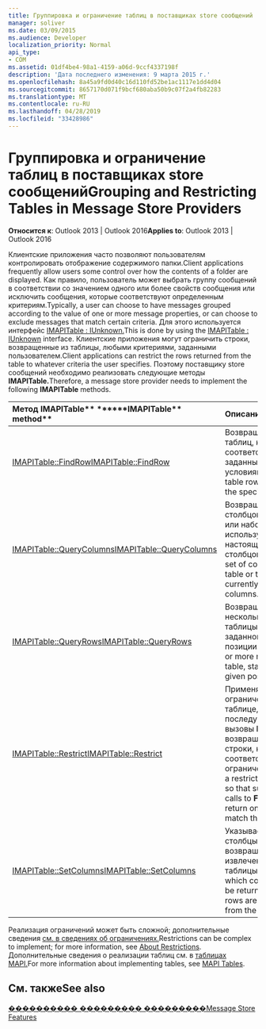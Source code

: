```yaml
---
title: Группировка и ограничение таблиц в поставщиках store сообщений
manager: soliver
ms.date: 03/09/2015
ms.audience: Developer
localization_priority: Normal
api_type:
- COM
ms.assetid: 01df4be4-98a1-4159-a06d-9ccf4337198f
description: 'Дата последнего изменения: 9 марта 2015 г.'
ms.openlocfilehash: 8a45a9fd0d40c16d110fd52be1ac1117e1dd4d04
ms.sourcegitcommit: 8657170d071f9bcf680aba50b9c07f2a4fb82283
ms.translationtype: MT
ms.contentlocale: ru-RU
ms.lasthandoff: 04/28/2019
ms.locfileid: "33428986"
---
```

# <a name="grouping-and-restricting-tables-in-message-store-providers"></a><span data-ttu-id="c7d65-103">Группировка и ограничение таблиц в поставщиках store сообщений</span><span class="sxs-lookup"><span data-stu-id="c7d65-103">Grouping and Restricting Tables in Message Store Providers</span></span>

  
  
<span data-ttu-id="c7d65-104">**Относится к**: Outlook 2013 | Outlook 2016</span><span class="sxs-lookup"><span data-stu-id="c7d65-104">**Applies to**: Outlook 2013 | Outlook 2016</span></span> 
  
<span data-ttu-id="c7d65-105">Клиентские приложения часто позволяют пользователям контролировать отображение содержимого папки.</span><span class="sxs-lookup"><span data-stu-id="c7d65-105">Client applications frequently allow users some control over how the contents of a folder are displayed.</span></span> <span data-ttu-id="c7d65-106">Как правило, пользователь может выбрать группу сообщений в соответствии со значением одного или более свойств сообщения или исключить сообщения, которые соответствуют определенным критериям.</span><span class="sxs-lookup"><span data-stu-id="c7d65-106">Typically, a user can choose to have messages grouped according to the value of one or more message properties, or can choose to exclude messages that match certain criteria.</span></span> <span data-ttu-id="c7d65-107">Для этого используется интерфейс [IMAPITable : IUnknown.](imapitableiunknown.md)</span><span class="sxs-lookup"><span data-stu-id="c7d65-107">This is done by using the [IMAPITable : IUnknown](imapitableiunknown.md) interface.</span></span> <span data-ttu-id="c7d65-108">Клиентские приложения могут ограничить строки, возвращенные из таблицы, любыми критериями, заданными пользователем.</span><span class="sxs-lookup"><span data-stu-id="c7d65-108">Client applications can restrict the rows returned from the table to whatever criteria the user specifies.</span></span> <span data-ttu-id="c7d65-109">Поэтому поставщику store сообщений необходимо реализовать следующие методы **IMAPITable.**</span><span class="sxs-lookup"><span data-stu-id="c7d65-109">Therefore, a message store provider needs to implement the following **IMAPITable** methods.</span></span> 
  
|<span data-ttu-id="c7d65-110">Метод IMAPITable\*\* \*\*</span><span class="sxs-lookup"><span data-stu-id="c7d65-110">\*\*\*\*IMAPITable\*\* method\*\*</span></span>|<span data-ttu-id="c7d65-111">**Описание**</span><span class="sxs-lookup"><span data-stu-id="c7d65-111">**Description**</span></span>|
|:-----|:-----|
|[<span data-ttu-id="c7d65-112">IMAPITable::FindRow</span><span class="sxs-lookup"><span data-stu-id="c7d65-112">IMAPITable::FindRow</span></span>](imapitable-findrow.md) <br/> |<span data-ttu-id="c7d65-113">Возвращает строки таблиц, которые соответствуют заданным условиям.</span><span class="sxs-lookup"><span data-stu-id="c7d65-113">Returns table rows that match the specified criteria.</span></span>  <br/> |
|[<span data-ttu-id="c7d65-114">IMAPITable::QueryColumns</span><span class="sxs-lookup"><span data-stu-id="c7d65-114">IMAPITable::QueryColumns</span></span>](imapitable-querycolumns.md) <br/> |<span data-ttu-id="c7d65-115">Возвращает набор столбцов в таблице или набор используемых в настоящее время столбцов.</span><span class="sxs-lookup"><span data-stu-id="c7d65-115">Returns the set of columns in a table or the set of currently used columns.</span></span>  <br/> |
|[<span data-ttu-id="c7d65-116">IMAPITable::QueryRows</span><span class="sxs-lookup"><span data-stu-id="c7d65-116">IMAPITable::QueryRows</span></span>](imapitable-queryrows.md) <br/> |<span data-ttu-id="c7d65-117">Возвращает одну или несколько строк из таблицы, начиная с заданной позиции.</span><span class="sxs-lookup"><span data-stu-id="c7d65-117">Returns one or more rows from a table, starting from a given position.</span></span>  <br/> |
|[<span data-ttu-id="c7d65-118">IMAPITable::Restrict</span><span class="sxs-lookup"><span data-stu-id="c7d65-118">IMAPITable::Restrict</span></span>](imapitable-restrict.md) <br/> |<span data-ttu-id="c7d65-119">Применяет ограничение к таблице, чтобы последующие вызовы **FindRow** возвращали только строки, которые соответствуют ограничению.</span><span class="sxs-lookup"><span data-stu-id="c7d65-119">Applies a restriction to a table so that subsequent calls to **FindRow** return only rows that match the restriction.</span></span>  <br/> |
|[<span data-ttu-id="c7d65-120">IMAPITable::SetColumns</span><span class="sxs-lookup"><span data-stu-id="c7d65-120">IMAPITable::SetColumns</span></span>](imapitable-setcolumns.md) <br/> |<span data-ttu-id="c7d65-121">Указывает, какие столбцы должны возвращаться при извлечении строк из таблицы.</span><span class="sxs-lookup"><span data-stu-id="c7d65-121">Specifies which columns should be returned when rows are retrieved from the table.</span></span>  <br/> |
   
<span data-ttu-id="c7d65-122">Реализация ограничений может быть сложной; дополнительные сведения [см. в сведениях об ограничениях.](about-restrictions.md)</span><span class="sxs-lookup"><span data-stu-id="c7d65-122">Restrictions can be complex to implement; for more information, see [About Restrictions](about-restrictions.md).</span></span> <span data-ttu-id="c7d65-123">Дополнительные сведения о реализации таблиц см. в [таблицах MAPI.](mapi-tables.md)</span><span class="sxs-lookup"><span data-stu-id="c7d65-123">For more information about implementing tables, see [MAPI Tables](mapi-tables.md).</span></span>
  
## <a name="see-also"></a><span data-ttu-id="c7d65-124">См. также</span><span class="sxs-lookup"><span data-stu-id="c7d65-124">See also</span></span>



[<span data-ttu-id="c7d65-125">���������� ��������� ���������</span><span class="sxs-lookup"><span data-stu-id="c7d65-125">Message Store Features</span></span>](message-store-features.md)


